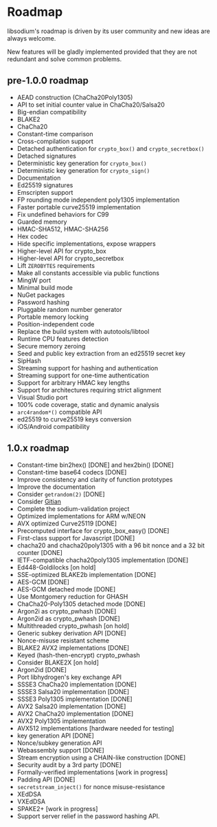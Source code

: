 # Roadmap

libsodium's roadmap is driven by its user community and new ideas are always welcome.

New features will be gladly implemented provided that they are not redundant and solve common problems.

## pre-1.0.0 roadmap

- AEAD construction \(ChaCha20Poly1305\)
- API to set initial counter value in ChaCha20/Salsa20
- Big-endian compatibility
- BLAKE2
- ChaCha20
- Constant-time comparison
- Cross-compilation support
- Detached authentication for `crypto_box()` and `crypto_secretbox()`
- Detached signatures
- Deterministic key generation for `crypto_box()`
- Deterministic key generation for `crypto_sign()`
- Documentation
- Ed25519 signatures
- Emscripten support
- FP rounding mode independent poly1305 implementation
- Faster portable curve25519 implementation
- Fix undefined behaviors for C99
- Guarded memory
- HMAC-SHA512, HMAC-SHA256
- Hex codec
- Hide specific implementations, expose wrappers
- Higher-level API for crypto\_box
- Higher-level API for crypto\_secretbox
- Lift `ZEROBYTES` requirements
- Make all constants accessible via public functions
- MingW port
- Minimal build mode
- NuGet packages
- Password hashing
- Pluggable random number generator
- Portable memory locking
- Position-independent code
- Replace the build system with autotools/libtool
- Runtime CPU features detection
- Secure memory zeroing
- Seed and public key extraction from an ed25519 secret key
- SipHash
- Streaming support for hashing and authentication
- Streaming support for one-time authentication
- Support for arbitrary HMAC key lengths
- Support for architectures requiring strict alignment
- Visual Studio port
- 100% code coverage, static and dynamic analysis
- `arc4random*()` compatible API
- ed25519 to curve25519 keys conversion
- iOS/Android compatibility

## 1.0.x roadmap

- Constant-time bin2hex\(\) \[DONE\] and hex2bin\(\) \[DONE\]
- Constant-time base64 codecs \[DONE\]
- Improve consistency and clarity of function prototypes
- Improve the documentation
- Consider `getrandom(2)` \[DONE\]
- Consider [Gitian](https://gitian.org/)
- Complete the sodium-validation project
- Optimized implementations for ARM w/NEON
- AVX optimized Curve25119 \[DONE\]
- Precomputed interface for crypto\_box\_easy\(\) \[DONE\]
- First-class support for Javascript \[DONE\]
- chacha20 and chacha20poly1305 with a 96 bit nonce and a 32 bit counter \[DONE\]
- IETF-compatible chacha20poly1305 implementation \[DONE\]
- Ed448-Goldilocks \[on hold\]
- SSE-optimized BLAKE2b implementation \[DONE\]
- AES-GCM \[DONE\]
- AES-GCM detached mode \[DONE\]
- Use Montgomery reduction for GHASH
- ChaCha20-Poly1305 detached mode \[DONE\]
- Argon2i as crypto\_pwhash \[DONE\]
- Argon2id as crypto\_pwhash \[DONE\]
- Multithreaded crypto\_pwhash \[on hold\]
- Generic subkey derivation API \[DONE\]
- Nonce-misuse resistant scheme
- BLAKE2 AVX2 implementations \[DONE\]
- Keyed \(hash-then-encrypt\) crypto\_pwhash
- Consider BLAKE2X \[on hold\]
- Argon2id \[DONE\]
- Port libhydrogen's key exchange API
- SSSE3 ChaCha20 implementation \[DONE\]
- SSSE3 Salsa20 implementation \[DONE\]
- SSSE3 Poly1305 implementation \[DONE\]
- AVX2 Salsa20 implementation \[DONE\]
- AVX2 ChaCha20 implementation \[DONE\]
- AVX2 Poly1305 implementation
- AVX512 implementations \[hardware needed for testing\]
- key generation API \[DONE\]
- Nonce/subkey generation API
- Webassembly support \[DONE\]
- Stream encryption using a CHAIN-like construction \[DONE\]
- Security audit by a 3rd party \[DONE\]
- Formally-verified implementations \[work in progress\]
- Padding API \[DONE\]
- `secretstream_inject()` for nonce misuse-resistance
- XEdDSA
- VXEdDSA
- SPAKE2+ \[work in progress\]
- Support server relief in the password hashing API.


